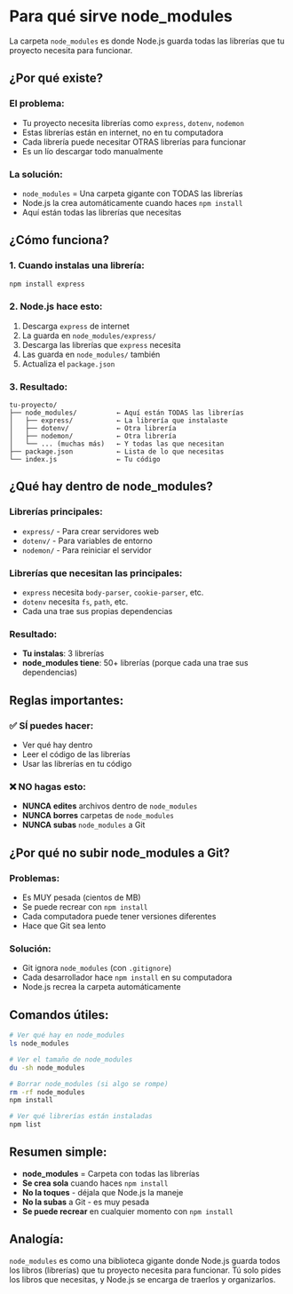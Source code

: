 # Para qué sirve node_modules

La carpeta `node_modules` es donde Node.js guarda todas las librerías que tu proyecto necesita para funcionar.

## ¿Por qué existe?

### El problema:
- Tu proyecto necesita librerías como `express`, `dotenv`, `nodemon`
- Estas librerías están en internet, no en tu computadora
- Cada librería puede necesitar OTRAS librerías para funcionar
- Es un lío descargar todo manualmente

### La solución:
- `node_modules` = Una carpeta gigante con TODAS las librerías
- Node.js la crea automáticamente cuando haces `npm install`
- Aquí están todas las librerías que necesitas

## ¿Cómo funciona?

### 1. Cuando instalas una librería:
```bash
npm install express
```

### 2. Node.js hace esto:
1. Descarga `express` de internet
2. La guarda en `node_modules/express/`
3. Descarga las librerías que `express` necesita
4. Las guarda en `node_modules/` también
5. Actualiza el `package.json`

### 3. Resultado:
```
tu-proyecto/
├── node_modules/          ← Aquí están TODAS las librerías
│   ├── express/           ← La librería que instalaste
│   ├── dotenv/            ← Otra librería
│   ├── nodemon/           ← Otra librería
│   └── ... (muchas más)   ← Y todas las que necesitan
├── package.json           ← Lista de lo que necesitas
└── index.js               ← Tu código
```

## ¿Qué hay dentro de node_modules?

### Librerías principales:
- `express/` - Para crear servidores web
- `dotenv/` - Para variables de entorno
- `nodemon/` - Para reiniciar el servidor

### Librerías que necesitan las principales:
- `express` necesita `body-parser`, `cookie-parser`, etc.
- `dotenv` necesita `fs`, `path`, etc.
- Cada una trae sus propias dependencias

### Resultado:
- **Tu instalas**: 3 librerías
- **node_modules tiene**: 50+ librerías (porque cada una trae sus dependencias)

## Reglas importantes:

### ✅ SÍ puedes hacer:
- Ver qué hay dentro
- Leer el código de las librerías
- Usar las librerías en tu código

### ❌ NO hagas esto:
- **NUNCA edites** archivos dentro de `node_modules`
- **NUNCA borres** carpetas de `node_modules`
- **NUNCA subas** `node_modules` a Git

## ¿Por qué no subir node_modules a Git?

### Problemas:
- Es MUY pesada (cientos de MB)
- Se puede recrear con `npm install`
- Cada computadora puede tener versiones diferentes
- Hace que Git sea lento

### Solución:
- Git ignora `node_modules` (con `.gitignore`)
- Cada desarrollador hace `npm install` en su computadora
- Node.js recrea la carpeta automáticamente

## Comandos útiles:

```bash
# Ver qué hay en node_modules
ls node_modules

# Ver el tamaño de node_modules
du -sh node_modules

# Borrar node_modules (si algo se rompe)
rm -rf node_modules
npm install

# Ver qué librerías están instaladas
npm list
```

## Resumen simple:

- **node_modules** = Carpeta con todas las librerías
- **Se crea sola** cuando haces `npm install`
- **No la toques** - déjala que Node.js la maneje
- **No la subas** a Git - es muy pesada
- **Se puede recrear** en cualquier momento con `npm install`

## Analogía:
`node_modules` es como una biblioteca gigante donde Node.js guarda todos los libros (librerías) que tu proyecto necesita para funcionar. Tú solo pides los libros que necesitas, y Node.js se encarga de traerlos y organizarlos.
